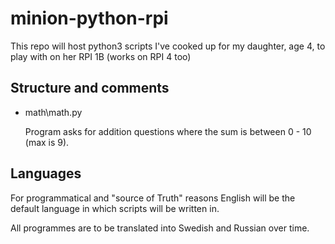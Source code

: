 # minion-python-rpi
This repo will host python3 scripts I've cooked up for my daughter, age 4, to play with on her RPI 1B (works on RPI 4 too)

## Structure and comments
* math\math.py
  
  Program asks for addition questions where the sum is between 0 - 10 (max is 9).

## Languages
For programmatical and "source of Truth" reasons English will be the default language in which scripts will be written in.

All programmes are to be translated into Swedish and Russian over time.
